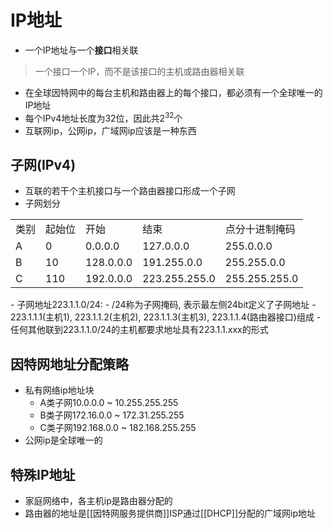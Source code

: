# IP地址

- 一个IP地址与一个**接口**相关联
> 一个接口一个IP，而不是该接口的主机或路由器相关联
- 在全球因特网中的每台主机和路由器上的每个接口，都必须有一个全球唯一的IP地址
- 每个IPv4地址长度为32位，因此共$2^{32}$个 
- 互联网ip，公网ip，广域网ip应该是一种东西

## 子网(IPv4)

- 互联的若干个主机接口与一个路由器接口形成一个子网
- 子网划分
<table>
    <tr>
        <td>类别</td>
        <td>起始位</td>
        <td>开始</td>
        <td>结束</td>
        <td>点分十进制掩码</td>
    </tr>
    <tr>
        <td>A</td>
        <td>0</td>
        <td>0.0.0.0</td>
        <td>127.0.0.0</td>
        <td>255.0.0.0</td>
    </tr>
    <tr>
        <td>B</td>
        <td>10</td>
        <td>128.0.0.0</td>
        <td>191.255.0.0</td>
        <td>255.255.0.0</td>
    </tr>
    <tr>
        <td>C</td>
        <td>110</td>
        <td>192.0.0.0</td>
        <td>223.255.255.0</td>
        <td>255.255.255.0</td>
    </tr>
</table>
- 子网地址223.1.1.0/24:
  - /24称为子网掩码, 表示最左侧24bit定义了子网地址 
  - 223.1.1.1(主机1), 223.1.1.2(主机2), 223.1.1.3(主机3), 223.1.1.4(路由器接口)组成
  - 任何其他联到223.1.1.0/24的主机都要求地址具有223.1.1.xxx的形式
  
## 因特网地址分配策略

- 私有网络ip地址块
  - A类子网10.0.0.0 ~ 10.255.255.255
  - B类子网172.16.0.0 ~ 172.31.255.255
  - C类子网192.168.0.0 ~ 182.168.255.255
- 公网ip是全球唯一的

## 特殊IP地址

- 家庭网络中，各主机ip是路由器分配的
- 路由器的地址是[[因特网服务提供商]]ISP通过[[DHCP]]分配的广域网ip地址
